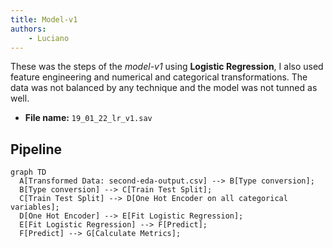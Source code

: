 ```yaml
---
title: Model-v1
authors:
    - Luciano
---
```


These was the steps of the *model-v1* using **Logistic Regression**, I also used feature engineering and numerical and categorical transformations. The data was not balanced by any technique and the model was not tunned as well. 

- **File name:** `19_01_22_lr_v1.sav`

## Pipeline

```mermaid
graph TD
  A[Transformed Data: second-eda-output.csv] --> B[Type conversion];
  B[Type conversion] --> C[Train Test Split];
  C[Train Test Split] --> D[One Hot Encoder on all categorical variables];
  D[One Hot Encoder] --> E[Fit Logistic Regression];
  E[Fit Logistic Regression] --> F[Predict];
  F[Predict] --> G[Calculate Metrics];
```
